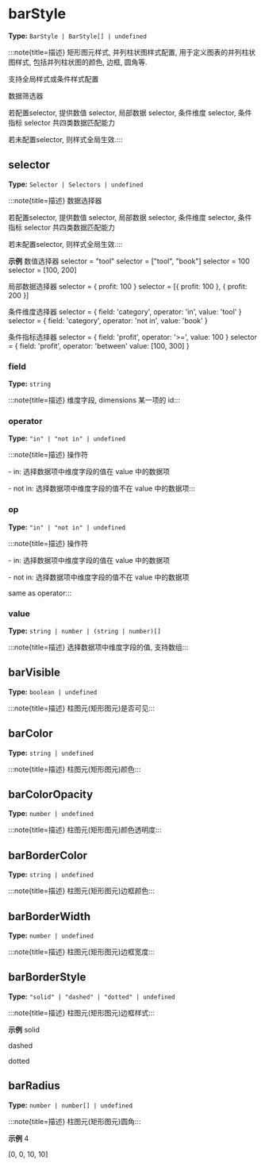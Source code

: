 # barStyle

**Type:** `BarStyle | BarStyle[] | undefined`

:::note{title=描述}
矩形图元样式, 并列柱状图样式配置, 用于定义图表的并列柱状图样式, 包括并列柱状图的颜色, 边框, 圆角等.

支持全局样式或条件样式配置

数据筛选器

若配置selector, 提供数值 selector, 局部数据 selector, 条件维度 selector, 条件指标 selector 共四类数据匹配能力

若未配置selector, 则样式全局生效.:::


## selector

**Type:** `Selector | Selectors | undefined`

:::note{title=描述}
数据选择器



若配置selector, 提供数值 selector, 局部数据 selector, 条件维度 selector, 条件指标 selector 共四类数据匹配能力

若未配置selector, 则样式全局生效.:::

**示例**
数值选择器
selector = "tool"
selector = ["tool", "book"]
selector = 100
selector = [100, 200]

局部数据选择器
selector = { profit: 100 }
selector = [{ profit: 100 }, { profit: 200 }]

条件维度选择器
selector = {
field: 'category',
operator: 'in',
value: 'tool'
}
selector = {
field: 'category',
operator: 'not in',
value: 'book'
}

条件指标选择器
selector = {
field: 'profit',
operator: '>=',
value: 100
}
selector = {
field: 'profit',
operator: 'between'
value: [100, 300]
}



### field

**Type:** `string`

:::note{title=描述}
维度字段, dimensions 某一项的 id:::

### operator

**Type:** `"in" | "not in" | undefined`

:::note{title=描述}
操作符

\- in: 选择数据项中维度字段的值在 value 中的数据项

\- not in: 选择数据项中维度字段的值不在 value 中的数据项:::

### op

**Type:** `"in" | "not in" | undefined`

:::note{title=描述}
操作符

\- in: 选择数据项中维度字段的值在 value 中的数据项

\- not in: 选择数据项中维度字段的值不在 value 中的数据项

same as operator:::

### value

**Type:** `string | number | (string | number)[]`

:::note{title=描述}
选择数据项中维度字段的值, 支持数组:::

## barVisible

**Type:** `boolean | undefined`

:::note{title=描述}
柱图元(矩形图元)是否可见:::

## barColor

**Type:** `string | undefined`

:::note{title=描述}
柱图元(矩形图元)颜色:::

## barColorOpacity

**Type:** `number | undefined`

:::note{title=描述}
柱图元(矩形图元)颜色透明度:::

## barBorderColor

**Type:** `string | undefined`

:::note{title=描述}
柱图元(矩形图元)边框颜色:::

## barBorderWidth

**Type:** `number | undefined`

:::note{title=描述}
柱图元(矩形图元)边框宽度:::

## barBorderStyle

**Type:** `"solid" | "dashed" | "dotted" | undefined`

:::note{title=描述}
柱图元(矩形图元)边框样式:::

**示例**
solid

dashed

dotted


## barRadius

**Type:** `number | number[] | undefined`

:::note{title=描述}
柱图元(矩形图元)圆角:::

**示例**
4

[0, 0, 10, 10]


